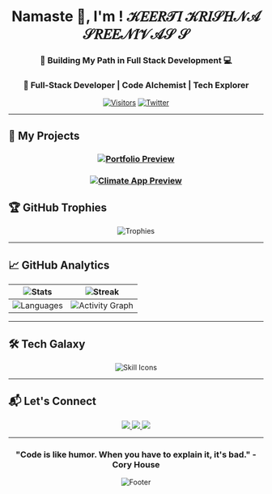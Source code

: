 <h1 align="center">Namaste 🙏, I'm ! 𝒦𝐸𝐸𝑅𝒯𝐼  𝒦𝑅𝐼𝒮𝐻𝒩𝒜  𝒮𝑅𝐸𝐸𝒩𝐼𝒱𝒜𝒮 𝒮
</h1>


<div align="center">
<h3 align="center">🌱 Building My Path in Full Stack Development 💻</h3>

  
  ### 🚀 Full-Stack Developer | Code Alchemist | Tech Explorer
  
  [![Visitors](https://komarev.com/ghpvc/?username=krishna040705&label=Profile+Views&color=00FF00&style=flat-square)]()
  [![Twitter](https://img.shields.io/twitter/follow/keertikrishnas?style=social)](https://twitter.com/keertikrishnas)

</div>

---
## 🌟 My Projects

<div align="center">

### [![Portfolio Preview](https://img.shields.io/badge/My_Portfolio-000000?style=for-the-badge&logo=netlify&logoColor=white)](https://skks.netlify.app/)
  
### [![Climate App Preview](https://img.shields.io/badge/Weather_App-4285F4?style=for-the-badge&logo=google-chrome&logoColor=white)](https://climate25.netlify.app/)

</div>

## 🏆 **GitHub Trophies**
<div align="center">
  
  ![Trophies](https://github-profile-trophy.vercel.app/?username=krishna040705&theme=onedark&no-frame=true&column=4&margin-w=15&margin-h=15)

</div>

---



## 📈 **GitHub Analytics**
<div align="center">
  
  | ![Stats](https://github-readme-stats.vercel.app/api?username=krishna040705&show_icons=true&theme=radical&hide_border=true&include_all_commits=true) | ![Streak](https://streak-stats.demolab.com?user=krishna040705&theme=radical&hide_border=true) |
  |---|---|
  | ![Languages](https://github-readme-stats.vercel.app/api/top-langs/?username=krishna040705&layout=compact&theme=radical&hide_border=true) | ![Activity Graph](https://github-readme-activity-graph.vercel.app/graph?username=krishna040705&theme=react-dark&hide_border=true) |

</div>

---


## 🛠 **Tech Galaxy**
<p align="center">
  <img src="https://skillicons.dev/icons?i=html,css,js,java,php,mysql,bootstrap,react,git,github,vscode&theme=dark" alt="Skill Icons"/>
</p>

---


## 📬 Let's Connect
<p align="center">
  <a href="mailto:keertikrishnasreenivas@gmail.com">
    <img src="https://img.shields.io/badge/📧_Email-D14836?style=for-the-badge&logo=gmail&logoColor=white">
  </a>
  <a href="https://twitter.com/keertikrishnas">
    <img src="https://img.shields.io/badge/🐦_Twitter-1DA1F2?style=for-the-badge&logo=twitter&logoColor=white">
  </a>
  <a href="https://linkedin.com/in/keerti-krishna-sreenivas-s-96514227b">
    <img src="https://img.shields.io/badge/💼_LinkedIn-0077B5?style=for-the-badge&logo=linkedin&logoColor=white">
  </a>
</p>

---

<div align="center">
  
  ### "Code is like humor. When you have to explain it, it's bad." - Cory House
  
  ![Footer](https://capsule-render.vercel.app/api?type=waving&color=gradient&height=100&section=footer)

</div>
